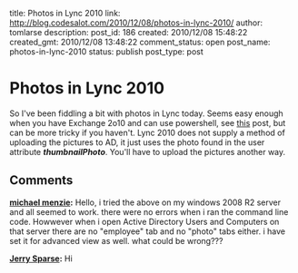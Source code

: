 title: Photos in Lync 2010
link: http://blog.codesalot.com/2010/12/08/photos-in-lync-2010/
author: tomlarse
description: 
post_id: 186
created: 2010/12/08 15:48:22
created_gmt: 2010/12/08 13:48:22
comment_status: open
post_name: photos-in-lync-2010
status: publish
post_type: post

<!--So I've been fiddling a bit with photos in Lync today. Seems easy enough when you have Exchange 2o10 and can use powershell, see this post, but can be more tricky if you haven't. Lync 2010 does not supply a method of uploading the pictures to AD, it just uses the photo found in the user attribute thumbnailPhoto. You'll have to upload the pictures another way.-->

# Photos in Lync 2010

So I've been fiddling a bit with photos in Lync today. Seems easy enough when you have Exchange 2o10 and can use powershell, see [this](http://msexchangeteam.com/archive/2010/03/10/454223.aspx) post, but can be more tricky if you haven't. Lync 2010 does not supply a method of uploading the pictures to AD, it just uses the photo found in the user attribute **_thumbnailPhoto_**. You'll have to upload the pictures another way.

## Comments

**[michael menzie](#37 "2011-06-03 23:04:55"):** Hello, i tried the above on my windows 2008 R2 server and all seemed to work. there were no errors when i ran the command line code. Howwever when i open Active Directory Users and Computers on that server there are no "employee" tab and no "photo" tabs either. i have set it for advanced view as well. what could be wrong???

**[Jerry Sparse](#40 "2011-10-13 11:30:47"):** Hi

